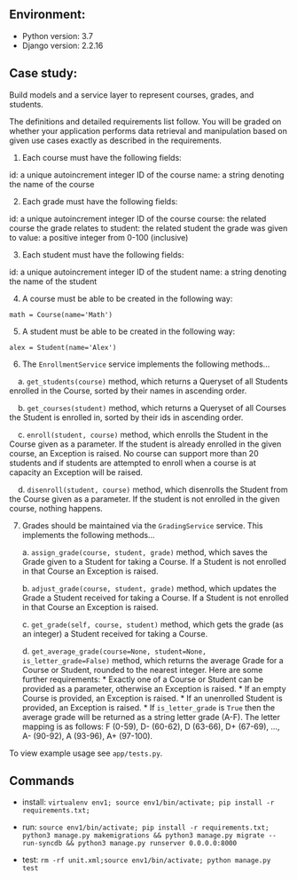 ## Environment:
- Python version: 3.7
- Django version: 2.2.16

## Case study:

Build models and a service layer to represent courses, grades, and students.

The definitions and detailed requirements list follow. You will be graded on whether your application performs data retrieval and manipulation based on given use cases exactly as described in the requirements.

1. Each course must have the following fields:

id: a unique autoincrement integer ID of the course
name: a string denoting the name of the course


2. Each grade must have the following fields:

id: a unique autoincrement integer ID of the course
course: the related course the grade relates to
student: the related student the grade was given to
value: a positive integer from 0-100 (inclusive)


3. Each student must have the following fields:

id: a unique autoincrement integer ID of the student
name: a string denoting the name of the student


4. A course must be able to be created in the following way:

`math = Course(name='Math')`


5. A student must be able to be created in the following way:

`alex = Student(name='Alex')`


6. The `EnrollmentService` service implements the following methods...

    a. `get_students(course)` method, which returns a Queryset of all Students enrolled in the Course, sorted by their names in ascending order.

    b. `get_courses(student)` method, which returns a Queryset of all Courses the Student is enrolled in, sorted by their ids in ascending order.

    c. `enroll(student, course)` method, which enrolls the Student in the Course given as a parameter. If the student is already enrolled in the given course, an Exception is raised. No course can support more than 20 students and if students are attempted to enroll when a course is at capacity an Exception will be raised.

    d. `disenroll(student, course)` method, which disenrolls the Student from the Course given as a parameter. If the student is not enrolled in the given course, nothing happens.


7. Grades should be maintained via the `GradingService` service. This implements the following methods...

    a. `assign_grade(course, student, grade)` method, which saves the Grade given to a Student for taking a Course. If a Student is not enrolled in that Course an Exception is raised.

    b. `adjust_grade(course, student, grade)` method, which updates the Grade a Student received for taking a Course. If a Student is not enrolled in that Course an Exception is raised.

    c. `get_grade(self, course, student)` method, which gets the grade (as an integer) a Student received for taking a Course.

    d. `get_average_grade(course=None, student=None, is_letter_grade=False)` method, which returns the average Grade for a Course or Student, rounded to the nearest integer. Here are some further requirements:
        * Exactly one of a Course or Student can be provided as a parameter, otherwise an Exception is raised.
        * If an empty Course is provided, an Exception is raised.
        * If an unenrolled Student is provided, an Exception is raised.
        * If `is_letter_grade` is `True` then the average grade will be returned as a string letter grade (A-F). The letter mapping is as follows: F (0-59), D- (60-62), D (63-66), D+ (67-69), ..., A- (90-92), A (93-96), A+ (97-100).

To view example usage see `app/tests.py`.


## Commands

+  install:
```virtualenv env1; source env1/bin/activate; pip install -r requirements.txt;```

+ run:
```source env1/bin/activate; pip install -r requirements.txt; python3 manage.py makemigrations && python3 manage.py migrate --run-syncdb && python3 manage.py runserver 0.0.0.0:8000```

+ test:
```rm -rf unit.xml;source env1/bin/activate; python manage.py test```